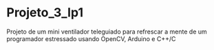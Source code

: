 # Projeto_3_lp1
Projeto de um mini ventilador teleguiado para refrescar a mente de um programador estressado usando OpenCV, Arduino e C++/C
